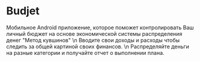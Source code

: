 # Budjet
Мобильное Android приложение, которое поможет контролировать Ваш личный бюджет на основе экономической системы распределения денег "Метод кувшинов"
\n Вводите свои доходы и расходы чтобы следить за общей картиной своих финансов.
\n Распределяйте деньги на разные категории и получайте отчет о выполнении плана.
